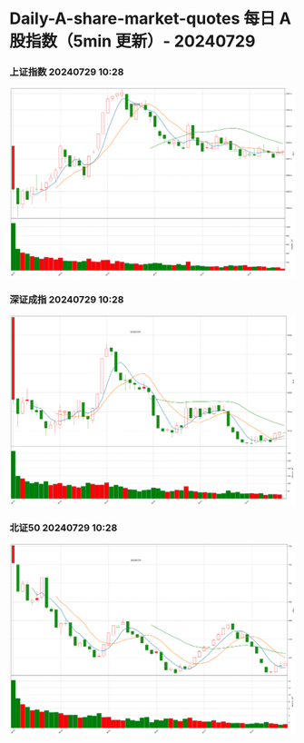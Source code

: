 
# Daily-A-share-market-quotes 每日 A 股指数（5min 更新）- 20240729

### 上证指数 20240729 10:28
![](./fig/2024/7/20240729-sh000001.png)

### 深证成指 20240729 10:28
![](./fig/2024/7/20240729-sz399001.png)

### 北证50 20240729 10:28
![](./fig/2024/7/20240729-bj899050.png)
